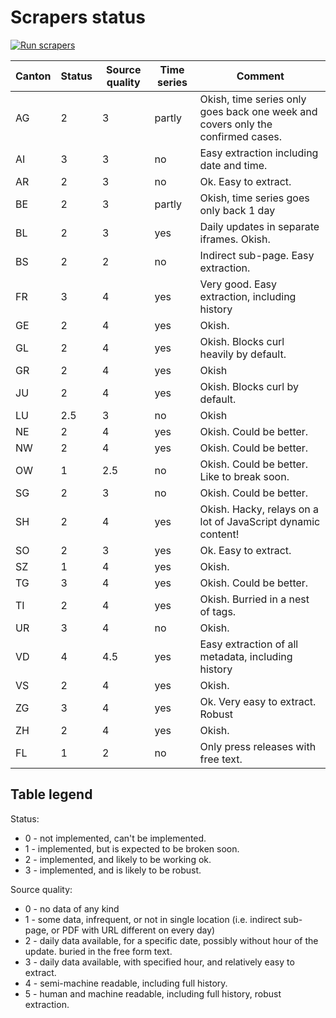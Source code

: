 # Scrapers status

[![Run scrapers](https://github.com/openZH/covid_19/workflows/Run%20scrapers/badge.svg)](https://github.com/openZH/covid_19/actions?query=workflow%3A%22Run+scrapers%22)

| Canton | Status | Source quality | Time series | Comment                                                                         |
| ------ | ------ | -------------- | ------------| ------------------------------------------------------------------------------- |
| AG     | 2      | 3              | partly      | Okish, time series only goes back one week and covers only the confirmed cases. |
| AI     | 3      | 3              | no          | Easy extraction including date and time.                                        |
| AR     | 2      | 3              | no          | Ok. Easy to extract.                                                            |
| BE     | 2      | 3              | partly      | Okish, time series goes only back 1 day                                         |
| BL     | 2      | 3              | yes         | Daily updates in separate iframes. Okish.                                       |
| BS     | 2      | 2              | no          | Indirect sub-page. Easy extraction.                                             |
| FR     | 3      | 4              | yes         | Very good. Easy extraction, including history                                   |
| GE     | 2      | 4              | yes         | Okish.                                                                          |
| GL     | 2      | 4              | yes         | Okish. Blocks curl heavily by default.                                          |
| GR     | 2      | 4              | yes         | Okish                                                                           |
| JU     | 2      | 4              | yes         | Okish. Blocks curl by default.                                                  |
| LU     | 2.5    | 3              | no          | Okish                                                                           |
| NE     | 2      | 4              | yes         | Okish. Could be better.                                                         |
| NW     | 2      | 4              | yes         | Okish. Could be better.                                                         |
| OW     | 1      | 2.5            | no          | Okish. Could be better. Like to break soon.                                     |
| SG     | 2      | 3              | no          | Okish. Could be better.                                                         |
| SH     | 2      | 4              | yes         | Okish. Hacky, relays on a lot of JavaScript dynamic content!                    |
| SO     | 2      | 3              | yes         | Ok. Easy to extract.                                                            |
| SZ     | 1      | 4              | yes         | Okish.                                                                          |
| TG     | 3      | 4              | yes         | Okish. Could be better.                                                         |
| TI     | 2      | 4              | yes         | Okish. Burried in a nest of tags.                                               |
| UR     | 3      | 4              | no          | Okish.                                                                          |
| VD     | 4      | 4.5            | yes         | Easy extraction of all metadata, including history                              |
| VS     | 2      | 4              | yes         | Okish.                                                                          |
| ZG     | 3      | 4              | yes         | Ok. Very easy to extract. Robust                                                |
| ZH     | 2      | 4              | yes         | Okish.                                                                          |
| FL     | 1      | 2              | no          | Only press releases with free text.                                             |

## Table legend

Status:
  * 0 - not implemented, can't be implemented.
  * 1 - implemented, but is expected to be broken soon.
  * 2 - implemented, and likely to be working ok.
  * 3 - implemented, and is likely to be robust.

Source quality:
  * 0 - no data of any kind
  * 1 - some data, infrequent, or not in single location (i.e. indirect sub-page, or PDF with URL different on every day)
  * 2 - daily data available, for a specific date, possibly without hour of the update. buried in the free form text.
  * 3 - daily data available, with specified hour, and relatively easy to extract.
  * 4 - semi-machine readable, including full history.
  * 5 - human and machine readable, including full history, robust extraction.

